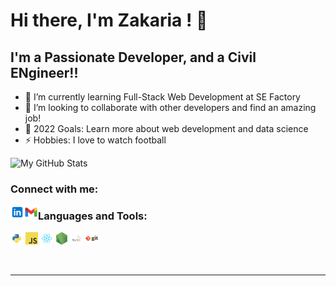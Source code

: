 # Hi there, I'm Zakaria ! 👋 

## I'm a Passionate Developer, and a Civil ENgineer!!

- 🌱 I’m currently learning Full-Stack Web Development at SE Factory
- 👯 I’m looking to collaborate with other developers and find an amazing job!
- 🥅 2022 Goals: Learn more about web development and data science
- ⚡ Hobbies: I love to watch football

![My GitHub Stats](https://github-readme-stats.vercel.app/api?username=Zakaria-Takkoush&show_icons=true)


### Connect with me:

<!-- icons downloaded from https://icons8.com --> 

<a target="_blank" href="https://www.linkedin.com/in/zakaria-takkoush-640102141/
">
  <img align="left" alt="LinkdeIN" width="22px" src="img/linkedin.png" />
</a>
<a target="_blank" href="zaktakk96@gmail.cm">
  <img align="left" alt="Gmail" width="22px" src="img/gmail.png" />
</a>


### Languages and Tools:

<code><img height="20" src="https://raw.githubusercontent.com/github/explore/80688e429a7d4ef2fca1e82350fe8e3517d3494d/topics/python/python.png"></code>
<code><img height="20" src="https://raw.githubusercontent.com/github/explore/80688e429a7d4ef2fca1e82350fe8e3517d3494d/topics/javascript/javascript.png"></code>
<code><img height="20" src="https://raw.githubusercontent.com/github/explore/80688e429a7d4ef2fca1e82350fe8e3517d3494d/topics/react/react.png"></code>
<code><img height="20" src="https://raw.githubusercontent.com/github/explore/80688e429a7d4ef2fca1e82350fe8e3517d3494d/topics/nodejs/nodejs.png"></code>
<code><img height="20" src="https://raw.githubusercontent.com/github/explore/80688e429a7d4ef2fca1e82350fe8e3517d3494d/topics/mysql/mysql.png"></code>
<code><img height="20" src="https://raw.githubusercontent.com/github/explore/80688e429a7d4ef2fca1e82350fe8e3517d3494d/topics/git/git.png"></code>


<br />

---

